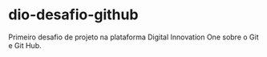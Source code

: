 # dio-desafio-github
Primeiro desafio de projeto na plataforma Digital Innovation One sobre o Git e Git Hub.
